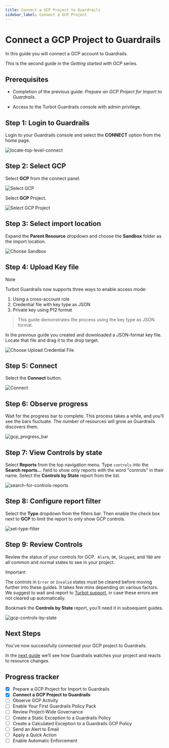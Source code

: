 ```yaml
---
title: Connect a GCP Project to Guardrails
sidebar_label: Connect a GCP Project
---
```



# Connect a GCP Project to Guardrails

In this guide you will connect a GCP account to Guardrails.

This is the second guide in the *Getting started with GCP* series.

## Prerequisites

  - Completion of the previous guide: *Prepare an GCP Project for Import to Guardrails*.

  - Access to the Turbot Guardrails console with admin privilege.

## Step 1: Login to Guardrails

Login to your Guardrails console and select the **CONNECT** option from the home page.

<p><img alt="locate-top-level-connect" src="/images/docs/guardrails/getting-started/getting-started-gcp/connect-project/locate-top-level-connect.png"/></p>

## Step 2: Select GCP

Select **GCP** from the connect panel.

![Select GCP](/images/docs/guardrails/getting-started/getting-started-gcp/connect-project/select-connect.png)

Select **GCP** Project.

![Select GCP Project](/images/docs/guardrails/getting-started/getting-started-gcp/connect-project/select-gcp-project.png)

## Step 3: Select import location

Expand the **Parent Resource** dropdown and choose the **Sandbox** folder as the import location.

![Choose Sandbox](/images/docs/guardrails/getting-started/getting-started-gcp/connect-project/choose-sandbox.png)

## Step 4: Upload Key file

> [!NOTE]
> Turbot Guardrails now supports three ways to enable access mode:
> 1. Using a cross-account role
> 2. Credential file with key type as JSON
> 3. Private key using P12 format

> This guide demonstrates the process using the key type as JSON format.

In the previous guide you created and downloaded a JSON-format key file. Locate that file and drag it to the drop target.

![Choose Upload Credential File](/images/docs/guardrails/getting-started/getting-started-gcp/connect-project/choose-upload-credential-file.png)


## Step 5: Connect

Select the **Connect** button.

![Connect](/images/docs/guardrails/getting-started/getting-started-gcp/connect-project/connect.png)

## Step 6: Observe progress

Wait for the progress bar to complete. This process takes a while, and you’ll see the bars fluctuate. The number of resources will grow as Guardrails discovers them.

<p><img alt="gcp_progress_bar" src="/images/docs/guardrails/getting-started/getting-started-gcp/connect-project/gcp-progress-bar.png"/></p>


## Step 7: View Controls by state

Select **Reports** from the top navigation menu. Type `controls` into the **Search reports…** field to show only reports with the word "controls" in their name. Select the **Controls by State** report from the list.

<p><img alt="search-for-controls-reports" src="/images/docs/guardrails/getting-started/getting-started-aws/connect-an-account/search-for-controls-reports.png"/></p>

## Step 8: Configure report filter

Select the **Type** dropdown from the filters bar. Then enable the check box next to **GCP** to limit the report to only show GCP controls.
<p><img alt="set-type-filter" src="/images/docs/guardrails/getting-started/getting-started-gcp/connect-project/configure-report-filter.png"/></p>

## Step 9: Review Controls

Review the status of your controls for GCP.  `Alarm`, `OK`, `Skipped`, and `TBD` are all common and normal states to see in your project.

> [!IMPORTANT]
> The controls in `Error` or `Invalid` states must be cleared before moving further into these guides.
> It takes few mins depending on various factors. We suggest to wait and report to [Turbot support](help@turbot.com), in case these errors are not cleared up automatically.

Bookmark the **Controls by State** report, you’ll need it in subsequent guides.

<p><img alt="gcp-controls-by-state" src="/images/docs/guardrails/getting-started/getting-started-gcp/connect-project/gcp-controls-by-state.png"/></p>

## Next Steps

You've now successfully connected your GCP project to Guardrails.

In the [next guide](/guardrails/docs/getting-started/getting-started-gcp/observe-gcp-activity) we’ll see how Guardrails watches your project and reacts to resource changes.

## Progress tracker
- [x] Prepare a GCP Project for Import to Guardrails
- [x] **Connect a GCP Project to Guardrails**
- [ ] Observe GCP Activity
- [ ] Enable Your First Guardrails Policy Pack
- [ ] Review Project-Wide Governance
- [ ] Create a Static Exception to a Guardrails Policy
- [ ] Create a Calculated Exception to a Guardrails GCP Policy
- [ ] Send an Alert to Email
- [ ] Apply a Quick Action
- [ ] Enable Automatic Enforcement
